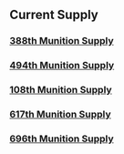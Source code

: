 ## Current Supply 

### [388th Munition Supply](https://docs.google.com/spreadsheets/d/1SzRf-NutGp-uJrEvoas5NoaQBQBSTE5GAt3PWcpanBU/edit?usp=sharing)

### [494th Munition Supply](https://docs.google.com/spreadsheets/d/1lP2tiiLWR7QDSwzmhCMVxOoOPAv01O16HW4RV_OjWWc/edit?usp=sharing)

### [108th Munition Supply](https://docs.google.com/spreadsheets/d/1-6k4lcEH-vQyak9aqFOiXKp9qdNSyKxCkSnP6CKVFGI/edit?usp=sharing)

### [617th Munition Supply](https://docs.google.com/spreadsheets/d/1hD-3pWlTrAaaZfRGfgq1pFF-WR29oGDCvVK-xZjgYZ0/edit?usp=sharing)

### [696th Munition Supply](https://docs.google.com/spreadsheets/d/1Hwxp-T6byg9ylVbYHDRoJgiB-ew-HU8tE66xkYH7hzU/edit?usp=sharing)